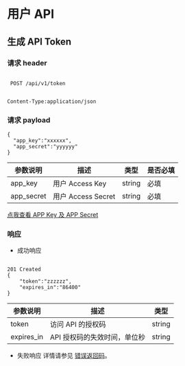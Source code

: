 # 用户 API

## **生成 API Token**

### 请求 header
<pre><code>
 POST /api/v1/token
</code></pre>
<pre><code>
Content-Type:application/json
</code></pre>

### 请求 payload

    {
      "app_key":"xxxxxx",
      "app_secret":"yyyyyy"
    }

|**参数说明**|	  **描述**    |	 **类型**  |**是否必填**|
|------------|----------------|------------|------------|
|app_key	|用户 Access Key|	string|	必填|
|app_secret|	用户 Access Secret|	string|	必填|
[点我查看 APP Key 及 APP Secret](https://c.163.com/dashboard#/m/account/accesskey/)

### 响应
* 成功响应
<pre><code>
201 Created
{
    "token":"zzzzzz",
    "expires_in":"86400"
}
</code></pre>

|**参数说明**|	  **描述**    |	**类型**|
|------------|----------------|---------|
|token|	访问 API 的授权码|	string|
|expires_in|	API 授权码的失效时间，单位秒|	string|
* 失败响应 详情请参见 [错误返回码](https://github.com/cloudcomb-help/md/blob/master/%E5%AE%B9%E5%99%A8%E6%9C%8D%E5%8A%A1/%E5%AE%B9%E5%99%A8%E7%AE%A1%E7%90%86/%E4%BD%BF%E7%94%A8%E6%8C%87%E5%8D%97/API%E6%89%8B%E5%86%8C/OpenAPI%E9%94%99%E8%AF%AF%E5%93%8D%E5%BA%94.md)。

